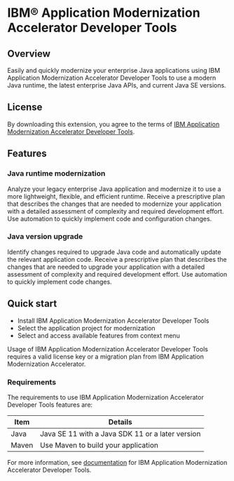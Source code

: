 # IBM® Application Modernization Accelerator Developer Tools

## Overview

Easily and quickly modernize your enterprise Java applications using IBM Application Modernization Accelerator Developer Tools to use a modern Java runtime, the latest enterprise Java APIs, and current Java SE versions.

## License

By downloading this extension, you agree to the terms of [IBM Application Modernization Accelerator Developer Tools](https://www.ibm.com/terms/?id=L-PMKJ-4ADC94).

## Features

### **Java runtime modernization**

Analyze your legacy enterprise Java application and modernize it to use a more lightweight, flexible, and efficient runtime. Receive a prescriptive plan that describes the changes that are needed to modernize your application with a detailed assessment of complexity and required development effort. Use automation to quickly implement code and configuration changes.


### **Java version upgrade**

Identify changes required to upgrade Java code and automatically update the relevant application code. Receive a prescriptive plan that describes the changes that are needed to upgrade your application with a detailed assessment of complexity and required development effort. Use automation to quickly implement code changes.

## Quick start

- Install IBM Application Modernization Accelerator Developer Tools
- Select the application project for modernization
- Select and access available features from context menu

Usage of IBM Application Modernization Accelerator Developer Tools requires a valid license key or a migration plan from IBM Application Modernization Accelerator.

### Requirements

The requirements to use IBM Application Modernization Accelerator Developer Tools features are:

| Item  | Details                                          |
| ----- | ------------------------------------------------ |
| Java  | Java SE 11 with a Java SDK 11 or a later version |
| Maven | Use Maven to build your application              |

For more information, see [documentation](https://www.ibm.com/docs/ama-dev-tools) for IBM Application Modernization Accelerator Developer Tools.

